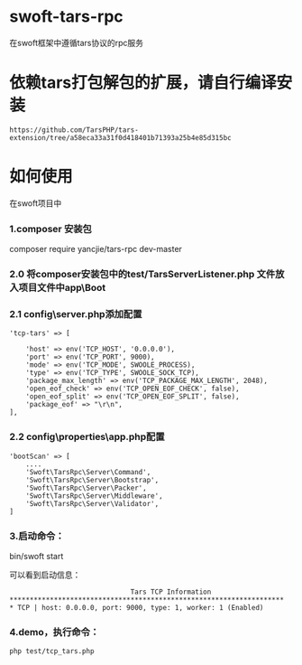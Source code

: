 # swoft-tars-rpc
在swoft框架中遵循tars协议的rpc服务

# 依赖tars打包解包的扩展，请自行编译安装

    https://github.com/TarsPHP/tars-extension/tree/a58eca33a31f0d418401b71393a25b4e85d315bc

# 如何使用
在swoft项目中

### 1.composer 安装包
composer require yancjie/tars-rpc dev-master

###  2.0 将composer安装包中的test/TarsServerListener.php 文件放入项目文件中app\Boot

###  2.1 config\server.php添加配置

    'tcp-tars' => [
    
        'host' => env('TCP_HOST', '0.0.0.0'),
        'port' => env('TCP_PORT', 9000),
        'mode' => env('TCP_MODE', SWOOLE_PROCESS),
        'type' => env('TCP_TYPE', SWOOLE_SOCK_TCP),
        'package_max_length' => env('TCP_PACKAGE_MAX_LENGTH', 2048),
        'open_eof_check' => env('TCP_OPEN_EOF_CHECK', false),
        'open_eof_split' => env('TCP_OPEN_EOF_SPLIT', false),
        'package_eof' => "\r\n",
    ],


###  2.2 config\properties\app.php配置

    'bootScan' => [
        ....
        'Swoft\TarsRpc\Server\Command',
        'Swoft\TarsRpc\Server\Bootstrap',
        'Swoft\TarsRpc\Server\Packer',
        'Swoft\TarsRpc\Server\Middleware',
        'Swoft\TarsRpc\Server\Validator',
    ]


### 3.启动命令：

bin/swoft start

可以看到启动信息：

                                  Tars TCP Information
    ********************************************************************
    * TCP | host: 0.0.0.0, port: 9000, type: 1, worker: 1 (Enabled)

### 4.demo，执行命令：
    php test/tcp_tars.php
